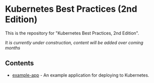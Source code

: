 #  Kubernetes Best Practices (2nd Edition)
This is the repository for "Kubernetes Best Practices, 2nd Edition".

*It is currently under construction, content will be added over coming months*

## Contents
* [example-app](./example-app/) - An example application for deploying to Kubernetes.
